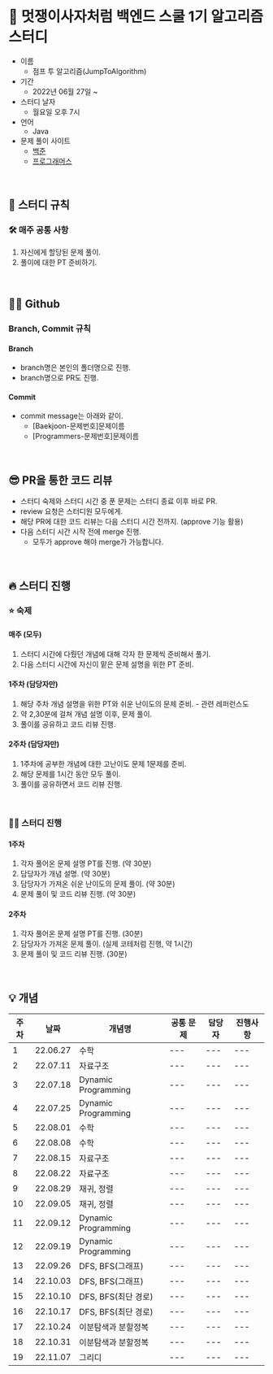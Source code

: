 # 🦁 멋쟁이사자처럼 백엔드 스쿨 1기 알고리즘 스터디
- 이름
  - 점프 투 알고리즘(JumpToAlgorithm)
- 기간
  - 2022년 06월 27일 ~
- 스터디 날자
  - 월요일 오후 7시
- 언어
  - Java
- 문제 풀이 사이트
  - <a href="https://www.acmicpc.net/">백준</a>
  - <a href="https://school.programmers.co.kr/learn/challenges">프로그래머스</a>
  
<br>

## 🚨 스터디 규칙

### 🛠 매주 공통 사항
1. 자신에게 할당된 문제 풀이.
2. 풀이에 대한 PT 준비하기.

<br>

## 👨‍💻 Github

### Branch, Commit 규칙
#### Branch
- branch명은 본인의 폴더명으로 진행.
- branch명으로 PR도 진행.

#### Commit
- commit message는 아래와 같이.
  - [Baekjoon-문제번호]문제이름
  - [Programmers-문제번호]문제이름
  
<br>
  
## 😎 PR을 통한 코드 리뷰
- 스터디 숙제와 스터디 시간 중 푼 문제는 스터디 종료 이후 바로 PR.
- review 요청은 스터디원 모두에게.
- 해당 PR에 대한 코드 리뷰는 다음 스터디 시간 전까지. (approve 기능 활용)
- 다음 스터디 시간 시작 전에 merge 진행.
  - 모두가 approve 해야 merge가 가능합니다.
  
<br>

## 🔥 스터디 진행

### ⭐️ 숙제
  #### 매주 (모두)
  1. 스터디 시간에 다뤘던 개념에 대해 각자 한 문제씩 준비해서 풀기.
  2. 다음 스터디 시간에 자신이 맡은 문제 설명을 위한 PT 준비.
  #### 1주차 (담당자만)
  1. 해당 주차 개념 설명을 위한 PT와 쉬운 난이도의 문제 준비.
    - 관련 레퍼런스도
  2. 약 2,30분에 걸쳐 개념 설명 이후, 문제 풀이.
  3. 풀이를 공유하고 코드 리뷰 진행.
  #### 2주차 (담당자만)
  1. 1주차에 공부한 개념에 대한 고난이도 문제 1문제를 준비.
  2. 해당 문제를 1시간 동안 모두 풀이.
  3. 풀이를 공유하면서 코드 리뷰 진행.
    
<br>

### 👨‍💻 스터디 진행
  #### 1주차
  1. 각자 풀어온 문제 설명 PT를 진행. (약 30분)
  2. 담당자가 개념 설명. (약 30분)
  3. 담당자가 가져온 쉬운 난이도의 문제 풀이. (약 30분)
  4. 문제 풀이 및 코드 리뷰 진행. (약 30분)

  #### 2주차
  1. 각자 풀어온 문제 설명 PT를 진행. (30분)
  2. 담당자가 가져온 문제 풀이. (실제 코테처럼 진행, 약 1시간)
  3. 문제 풀이 및 코드 리뷰 진행. (30분)
  
<br>

## 💡 개념
|주차|날짜|개념명|공통 문제|담당자|진행사항|
|---|---|---|---|---|---|
|1|22.06.27|수학|---|---|---|
|2|22.07.11|자료구조|---|---|---|
|3|22.07.18|Dynamic Programming|---|---|---|
|4|22.07.25|Dynamic Programming|---|---|---|
|5|22.08.01|수학|---|---|---|
|6|22.08.08|수학|---|---|---|
|7|22.08.15|자료구조|---|---|---|
|8|22.08.22|자료구조|---|---|---|
|9|22.08.29|재귀, 정렬|---|---|---|
|10|22.09.05|재귀, 정렬|---|---|---|
|11|22.09.12|Dynamic Programming|---|---|---|
|12|22.09.19|Dynamic Programming|---|---|---|
|13|22.09.26|DFS, BFS(그래프)|---|---|---|
|14|22.10.03|DFS, BFS(그래프)|---|---|---|
|15|22.10.10|DFS, BFS(최단 경로)|---|---|---|
|16|22.10.17|DFS, BFS(최단 경로)|---|---|---|
|17|22.10.24|이분탐색과 분할정복|---|---|---|
|18|22.10.31|이분탐색과 분할정복|---|---|---|
|19|22.11.07|그리디|---|---|---|

